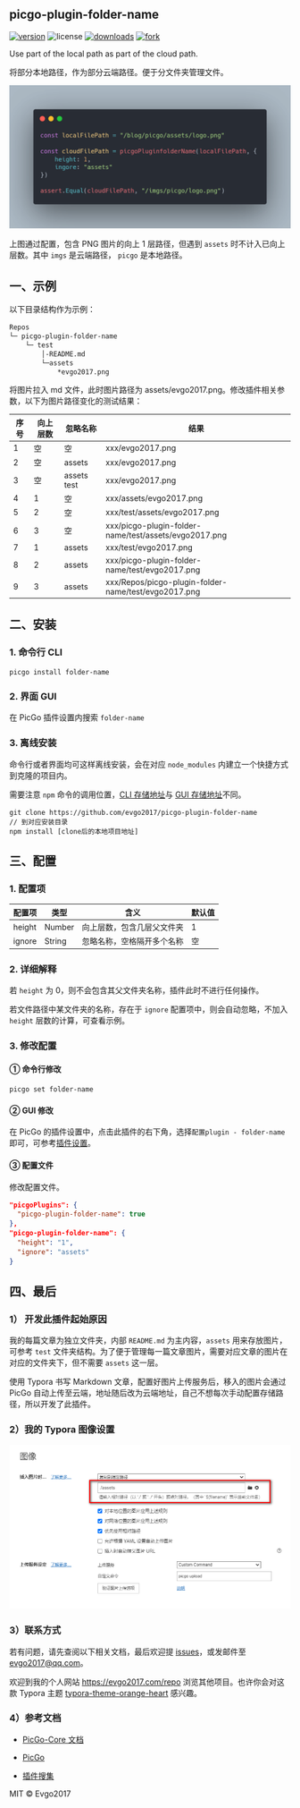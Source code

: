 ## picgo-plugin-folder-name

[![version](https://img.shields.io/npm/v/picgo-plugin-folder-name)](https://npm.js) ![license](https://img.shields.io/github/license/evgo2017/picgo-plugin-folder-name) [![downloads](https://img.shields.io/npm/dt/picgo-plugin-folder-name)](<https://www.npmjs.com/package/picgo-plugin-folder-name> ) [![fork](https://img.shields.io/github/forks/evgo2017/picgo-plugin-folder-name?style=social)](https://github.com/evgo2017/picgo-plugin-folder-name)

Use part of the local path as part of the cloud path.

将部分本地路径，作为部分云端路径。便于分文件夹管理文件。

![picgo-plugin-folder-name](assets/picgo-plugin-folder-name.png)

上图通过配置，包含 PNG 图片的向上 1 层路径，但遇到 `assets` 时不计入已向上层数。其中 `imgs` 是云端路径， `picgo` 是本地路径。

## 一、示例

以下目录结构作为示例：

```
Repos
└─ picgo-plugin-folder-name
	└─ test
		│-README.md
		└─assets
    		*evgo2017.png
```

将图片拉入 md 文件，此时图片路径为 assets/evgo2017.png。修改插件相关参数，以下为图片路径变化的测试结果：

| 序号 | 向上层数 | 忽略名称    | 结果                                                  |
| ---- | -------- | ----------- | ----------------------------------------------------- |
| 1    | 空       | 空          | xxx/evgo2017.png                                      |
| 2    | 空       | assets      | xxx/evgo2017.png                                      |
| 3    | 空       | assets test | xxx/evgo2017.png                                      |
| 4    | 1        | 空          | xxx/assets/evgo2017.png                               |
| 5    | 2        | 空          | xxx/test/assets/evgo2017.png                          |
| 6    | 3        | 空          | xxx/picgo-plugin-folder-name/test/assets/evgo2017.png |
| 7    | 1        | assets      | xxx/test/evgo2017.png                                 |
| 8    | 2        | assets      | xxx/picgo-plugin-folder-name/test/evgo2017.png        |
| 9    | 3        | assets      | xxx/Repos/picgo-plugin-folder-name/test/evgo2017.png  |

## 二、安装

### 1. 命令行 CLI

```
picgo install folder-name
```

### 2. 界面 GUI

在 PicGo 插件设置内搜索 `folder-name`

### 3. 离线安装

命令行或者界面均可这样离线安装，会在对应 `node_modules` 内建立一个快捷方式到克隆的项目内。

需要注意 `npm` 命令的调用位置，[CLI 存储地址](https://picgo.github.io/PicGo-Core-Doc/zh/guide/config.html#默认配置文件)与 [GUI 存储地址](https://picgo.github.io/PicGo-Doc/zh/guide/config.html)不同。

```
git clone https://github.com/evgo2017/picgo-plugin-folder-name
// 到对应安装目录
npm install [clone后的本地项目地址]
```

## 三、配置

### 1. 配置项

| 配置项 | 类型   | 含义                       | 默认值 |
| ------ | ------ | -------------------------- | ------ |
| height | Number | 向上层数，包含几层父文件夹 | 1      |
| ignore | String | 忽略名称，空格隔开多个名称 | 空     |

###  2. 详细解释

若 `height` 为 0，则不会包含其父文件夹名称，插件此时不进行任何操作。

若文件路径中某文件夹的名称，存在于 `ignore` 配置项中，则会自动忽略，不加入 `height` 层数的计算，可查看示例。

### 3. 修改配置

#### ① 命令行修改

```
picgo set folder-name
```

#### ② GUI 修改

在 PicGo 的插件设置中，点击此插件的右下角，选择`配置plugin - folder-name`即可，可参考[插件设置](https://picgo.github.io/PicGo-Doc/zh/guide/config.html#配置)。

#### ③ 配置文件

修改配置文件。

```json
"picgoPlugins": {
  "picgo-plugin-folder-name": true
},
"picgo-plugin-folder-name": {
  "height": "1",
  "ignore": "assets"
}
```

## 四、最后

### 1） 开发此插件起始原因

我的每篇文章为独立文件夹，内部 `README.md` 为主内容，`assets` 用来存放图片，可参考 `test` 文件夹结构。为了便于管理每一篇文章图片，需要对应文章的图片在对应的文件夹下，但不需要 `assets` 这一层。

使用 Typora 书写 Markdown 文章，配置好图片上传服务后，移入的图片会通过 PicGo 自动上传至云端，地址随后改为云端地址，自己不想每次手动配置存储路径，所以开发了此插件。

### 2）我的 Typora 图像设置

![typora-image-setting](assets/typora-image-setting.png)

### 3）联系方式

若有问题，请先查阅以下相关文档，最后欢迎提 [issues](https://github.com/evgo2017/picgo-plugin-folder-name/issues)，或发邮件至 evgo2017@qq.com。

欢迎到我的个人网站 https://evgo2017.com/repo 浏览其他项目。也许你会对这款 Typora 主题 [typora-theme-orange-heart](https://evgo2017.com/repo/typora-theme-orange-heart) 感兴趣。

### 4）参考文档

* [PicGo-Core 文档](https://picgo.github.io/PicGo-Core-Doc/zh/)

* [PicGo](https://picgo.github.io/PicGo-Doc/)

* [插件搜集](https://github.com/PicGo/Awesome-PicGo)

MIT © Evgo2017